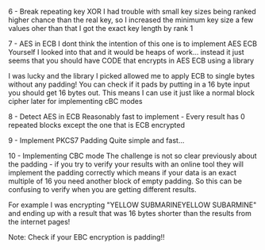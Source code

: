 6 - Break repeating key XOR
I had trouble with small key sizes being ranked higher chance
than the real key, so I increased the minimum key size a few values
oher than that I got the exact key length by rank 1

7 - AES in ECB
I dont think the intention of this one is to implement AES ECB Yourself
I looked into that and it would be heaps of work... instead it just seems
that you should have CODE that encrypts in AES ECB using a library

I was lucky and the library I picked allowed me to apply ECB to single bytes
without any padding! You can check if it pads by putting in a 16 byte input
you should get 16 bytes out. This means I can use it just like a normal block cipher
later for implementing cBC modes

8 - Detect AES in ECB
Reasonably fast to implement - Every result has 0 repeated blocks except the one that is ECB encrypted

9 - Implement PKCS7 Padding
Quite simple and fast...

10 - Implementing CBC mode
The challenge is not so clear previously about the padding - if you try to verify your results with an online tool they will implement
the padding correctly which means if your data is an exact multiple of 16
you need another block of empty padding. So this can be confusing to
verify when you are getting different results.

For example I was encrypting "YELLOW SUBMARINEYELLOW SUBARMINE" and ending up
with a result that was 16 bytes shorter than the results from the internet pages!

Note: Check if your EBC encryption is padding!!
